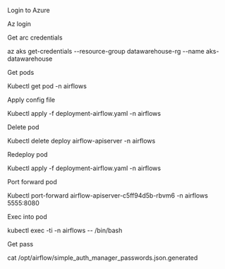 Login to Azure

Az login

Get arc credentials

az aks get-credentials --resource-group datawarehouse-rg --name aks-datawarehouse 

Get pods

Kubectl get pod -n airflows 

Apply config file

Kubectl apply -f deployment-airflow.yaml -n airflows

Delete pod 

Kubectl delete deploy airflow-apiserver -n airflows


Redeploy pod

Kubectl apply -f deployment-airflow.yaml -n airflows

Port forward pod

Kubectl port-forward airflow-apiserver-c5ff94d5b-rbvm6 -n airflows 5555:8080

Exec into pod

kubectl exec -ti <pod name>  -n airflows -- /bin/bash

Get pass

cat /opt/airflow/simple_auth_manager_passwords.json.generated
